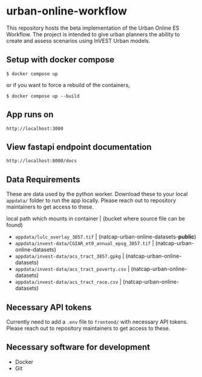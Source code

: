# urban-online-workflow
This repository hosts the beta implementation of the Urban Online ES Workflow.
The project is intended to give urban planners the ability to create and assess
scenarios using InVEST Urban models.

## Setup with docker compose

```shell
$ docker compose up
```

or if you want to force a rebuild of the containers,

```shell
$ docker compose up --build
```

## App runs on
`http://localhost:3000`

## View fastapi endpoint documentation
`http://localhost:8000/docs`

## Data Requirements
These are data used by the python worker. Download these to your local
`appdata/` folder to run the app locally. Please reach out to repository maintainers to get access to these.

local path which mounts in container | (bucket where source file can be found)
- `appdata/lulc_overlay_3857.tif` | (natcap-urban-online-datasets-**public**)
- `appdata/invest-data/CGIAR_et0_annual_epsg_3857.tif` | (natcap-urban-online-datasets)
- `appdata/invest-data/acs_tract_3857.gpkg` | (natcap-urban-online-datasets)
- `appdata/invest-data/acs_tract_poverty.csv` | (natcap-urban-online-datasets)
- `appdata/invest-data/acs_tract_race.csv` | (natcap-urban-online-datasets)

## Necessary API tokens
Currently need to add a `.env` file to `frontend/` with necessary API tokens. Please reach out to repository maintainers to get access to these.

## Necessary software for development
- Docker
- Git
